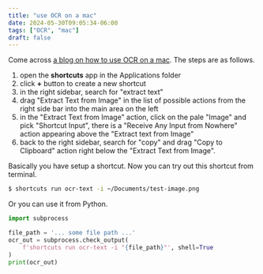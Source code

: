 ```yaml
---
title: "use OCR on a mac"
date: 2024-05-30T09:05:34-06:00
tags: ["OCR", "mac"]
draft: false
---
```


Come across [a blog on how to use OCR on a mac](https://blog.greg.technology/2024/01/02/how-do-you-ocr-on-a-mac.html). The steps are as follows.

1. open the **shortcuts** app in the Applications folder
2. click **+** button to create a new shortcut
3. in the right sidebar, search for "extract text"
4. drag "Extract Text from Image" in the list of possible actions from the right side bar into the main area on the left
5. in the "Extract Text from Image" action, click on the pale "Image" and pick "Shortcut Input", there is a "Receive Any Input from Nowhere" action appearing above the "Extract text from Image"
6. back to the right sidebar, search for "copy" and drag "Copy to Clipboard" action right below the "Extract Text from Image".

Basically you have setup a shortcut. Now you can try out this shortcut from terminal.

```zsh
$ shortcuts run ocr-text -i ~/Documents/test-image.png 
```

Or you can use it from Python.

```python
import subprocess

file_path = '... some file path ...'
ocr_out = subprocess.check_output(
    f'shortcuts run ocr-text -i "{file_path}"', shell=True
)
print(ocr_out)
```

